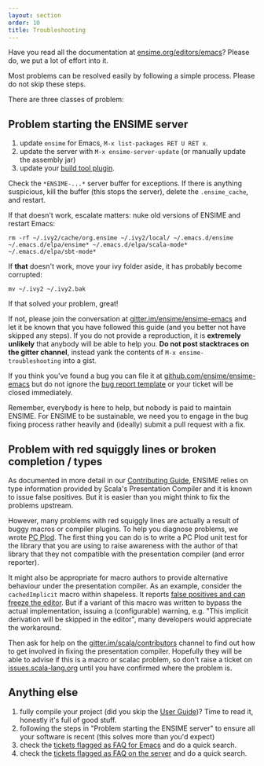 ```yaml
---
layout: section
order: 10
title: Troubleshooting
---
```


Have you read all the documentation at [ensime.org/editors/emacs](http://ensime.org/editors/emacs)? Please do, we put a lot of effort into it.

Most problems can be resolved easily by following a simple process. Please do not skip these steps.

There are three classes of problem:

## Problem starting the ENSIME server

1. update `ensime` for Emacs, `M-x list-packages RET U RET x`.
1. update the server with `M-x ensime-server-update` (or manually update the assembly jar)
1. update your [build tool plugin](/build_tools).

Check the `*ENSIME-...*` server buffer for exceptions. If there is anything suspicious, kill the buffer (this stops the server), delete the `.ensime_cache`, and restart.

If that doesn't work, escalate matters: nuke old versions of ENSIME and restart Emacs:

```
rm -rf ~/.ivy2/cache/org.ensime ~/.ivy2/local/ ~/.emacs.d/ensime ~/.emacs.d/elpa/ensime* ~/.emacs.d/elpa/scala-mode* ~/.emacs.d/elpa/sbt-mode*
```

If **that** doesn't work, move your ivy folder aside, it has probably become corrupted:

```
mv ~/.ivy2 ~/.ivy2.bak
```

If that solved your problem, great!

If not, please join the conversation at [gitter.im/ensime/ensime-emacs](https://gitter.im/ensime/ensime-emacs) and let it be known that you have followed this guide (and you better not have skipped any steps). If you do not provide a reproduction, it is **extremely unlikely** that anybody will be able to help you. **Do not post stacktraces on the gitter channel**, instead yank the contents of `M-x ensime-troubleshooting` into a gist.

If you think you've found a bug you can file it at [github.com/ensime/ensime-emacs](https://github.com/ensime/ensime-emacs/issues/new) but do not ignore the [bug report template](https://github.com/ensime/ensime-emacs/blob/master/.github/ISSUE_TEMPLATE.md) or your ticket will be closed immediately.

Remember, everybody is here to help, but nobody is paid to maintain ENSIME. For ENSIME to be sustainable, we need you to engage in the bug fixing process rather heavily and (ideally) submit a pull request with a fix.

## Problem with red squiggly lines or broken completion / types

As documented in more detail in our [Contributing Guide](/contributing/#scala-compiler-and-refactoring), ENSIME relies on type information provided by Scala's Presentation
Compiler and it is known to issue false positives. But it is easier than you might think to fix the problems upstream.

However, many problems with red squiggly lines are actually a result of buggy macros or compiler plugins. To help you diagnose problems, we wrote [PC Plod](https://github.com/ensime/pcplod). The first thing you can do is to write a PC Plod unit test for the library that you are using to raise awareness with the author of that library that they not compatible with the presentation compiler (and error reporter).

It might also be appropriate for macro authors to provide alternative behaviour under the presentation compiler. As an example, consider the `cachedImplicit` macro within shapeless. It reports [false positives and can freeze the editor](https://github.com/milessabin/shapeless/issues/458). But if a variant of this macro was written to bypass the actual implementation, issuing a (configurable) warning, e.g. "This implicit derivation will be skipped in the editor", many developers would appreciate the workaround.

Then ask for help on the [gitter.im/scala/contributors](https://gitter.im/scala/contributors) channel to find out how to get involved in fixing the presentation compiler. Hopefully they will be able to advise if this is a macro or scalac problem, so don't raise a ticket on [issues.scala-lang.org](https://issues.scala-lang.org/secure/Dashboard.jspa) until you have confirmed where the problem is.

## Anything else

1. fully compile your project (did you skip the [User Guide](/editors/emacs/userguide/))? Time to read it, honestly it's full of good stuff.
1. following the steps in "Problem starting the ENSIME server" to ensure all your software is recent (this solves more than you'd expect)
1. check the [tickets flagged as FAQ for Emacs](https://github.com/ensime/ensime-emacs/issues?labels=FAQ) and do a quick search.
1. check the [tickets flagged as FAQ on the server](https://github.com/ensime/ensime-server/issues?labels=FAQ) and do a quick search.
